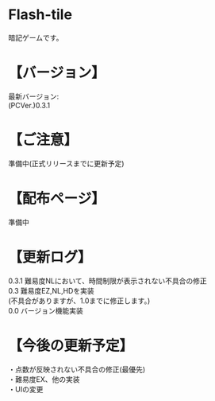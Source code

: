 # Flash-tile
暗記ゲームです。
# 【バージョン】
最新バージョン:  
(PCVer.)0.3.1
# 【ご注意】
準備中(正式リリースまでに更新予定)
# 【配布ページ】
準備中
# 【更新ログ】
0.3.1 難易度NLにおいて、時間制限が表示されない不具合の修正  
0.3 難易度EZ,NL,HDを実装  
(不具合がありますが、1.0までに修正します。)   
0.0 バージョン機能実装
# 【今後の更新予定】
・点数が反映されない不具合の修正(最優先)  
・難易度EX、他の実装  
・UIの変更
